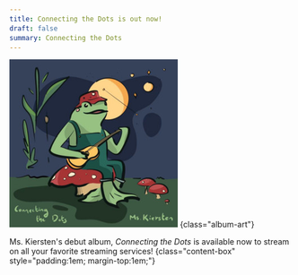 ```yaml
---
title: Connecting the Dots is out now!
draft: false
summary: Connecting the Dots
---
```


![Connecting the dots](connecting_the_dots.jpg)
{class="album-art"}

Ms. Kiersten's debut album, *Connecting the Dots* is available now to stream on
all your favorite streaming services!
{class="content-box" style="padding:1em; margin-top:1em;"}


